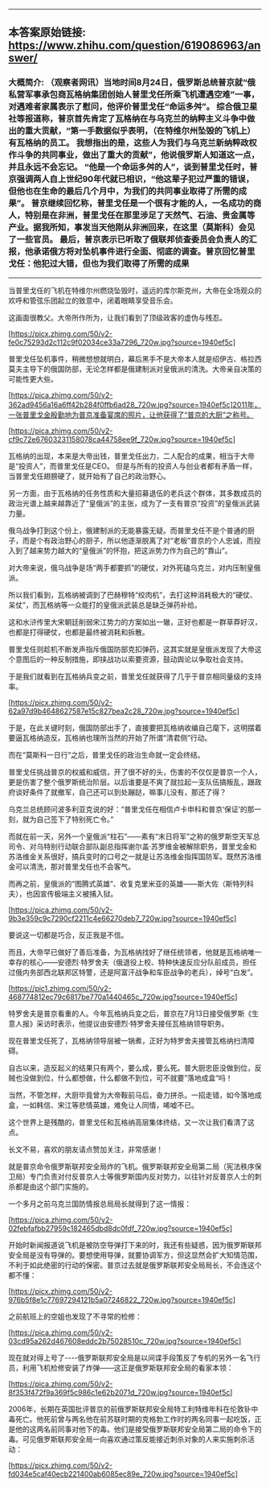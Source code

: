 ----------------------------------------
## 本答案原始链接: https://www.zhihu.com/question/619086963/answer/
### 大概简介: （观察者网讯）当地时间8月24日，俄罗斯总统普京就“俄私营军事承包商瓦格纳集团创始人普里戈任所乘飞机遭遇空难”一事，对遇难者家属表示了慰问，他评价普里戈任“命运多舛”。 综合俄卫星社等报道称，普京首先肯定了瓦格纳在与乌克兰的纳粹主义斗争中做出的重大贡献，“第一手数据似乎表明，（在特维尔州坠毁的飞机上）有瓦格纳的员工。 我想指出的是，这些人为我们与乌克兰新纳粹政权作斗争的共同事业，做出了重大的贡献”，他说俄罗斯人知道这一点，并且永远不会忘记。 “他是一个命运多舛的人”，谈到普里戈任时，普京强调两人自上世纪90年代就已相识，“他这辈子犯过严重的错误，但他也在生命的最后几个月中，为我们的共同事业取得了所需的成果”。 普京继续回忆称，普里戈任是一个很有才能的人，一名成功的商人，特别是在非洲，普里戈任在那里涉足了天然气、石油、贵金属等产业。据我所知，事发当天他刚从非洲回来，在这里（莫斯科）会见了一些官员。 最后，普京表示已听取了俄联邦侦查委员会负责人的汇报，他承诺俄方将对坠机事件进行全面、彻底的调查。普京回忆普里戈任：他犯过大错，但也为我们取得了所需的成果
----------------------------------------
当普里戈任的飞机在特维尔州燃烧坠毁时，遥远的库尔斯克州，大帝在全场观众的欢呼和管弦乐团起立的致意中，闭着眼睛享受音乐会。

这画面很教父。大帝所作所为，让我们看到了顶级政客的虚伪与残忍。

[https://picx.zhimg.com/50/v2-fe0c75293d2c112c9f02034ce33a7296_720w.jpg?source=1940ef5c]

普里戈任坠机事件，稍微想想就明白，幕后黑手不是大帝本人就是绍伊古、格拉西莫夫主导下的俄国防部，无论怎样都是俄建制派对皇俄派的清洗。大帝亲自决策的可能性更大些。

[https://pica.zhimg.com/50/v2-362ad9456a16a6ff42b284f0ffb6ad28_720w.jpg?source=1940ef5c]2011年，一张普里戈金殷勤地为普京准备宴席的照片，让他获得了“普京的大厨”之称号。




[https://pica.zhimg.com/50/v2-cf9c72e67603231158078ca44758ee9f_720w.jpg?source=1940ef5c]

瓦格纳的出现，本来是大帝出钱，普里戈任出力，二人配合的成果，相当于大帝是“投资人”，而普里戈任是CEO。 但是与所有的投资人与创业者都有矛盾一样，当普里戈任翅膀硬了，就开始有了自己的政治野心。

另一方面，由于瓦格纳的任务性质和大量招募退伍的老兵这个群体，其多数成员的政治光谱上越来越靠近了“皇俄派”的主张，成为了一支有普京“投资”的皇俄派武装力量。

俄乌战争打到这个份上，俄建制派的无能暴露无疑。而普里戈任不是个普通的厨子，而是个有政治野心的厨子，所以他逐渐脱离了对“老板”普京的个人忠诚，而投入到了越来势力越大的“皇俄派”的怀抱，把这派势力作为自己的“靠山”。


对大帝来说，俄乌战争是场“两手都要抓”的硬仗，对外死磕乌克兰，对内压制皇俄派。

所以我们看到，瓦格纳被调到了巴赫穆特“绞肉机”，去打这种消耗极大的“硬仗、呆仗”，而瓦格纳等一众能打的皇俄派武装总是缺乏弹药补给。


这和水浒传里大宋朝廷削弱宋江势力的方案如出一辙，正好也都是一群草莽好汉，也都是打得硬仗，也都是最终被消耗和拆散。

普里戈任则趁机不断发声指斥俄国防部克扣弹药，这其实就是皇俄派发现了大帝这个意图后的一种反制措施，即挟战功以索要资源，鼓动舆论以争取社会支持。

于是我们就看到在瓦格纳兵变之前，普里戈任就获得了几乎于普京相同量级的支持率。

[https://picx.zhimg.com/50/v2-62a97d9b4648627587e15c827bea2c28_720w.jpg?source=1940ef5c]

于是，在此关键时刻，俄国防部出手了，直接要把瓦格纳收编自己麾下，这明摆着要逼瓦格纳造反。瓦格纳也理所当然的开始了所谓“清君侧”行动。


而在“莫斯科一日行”之后，普里戈任的政治生命就一定会终结。


普里戈任挑战普京的权威和威信，开了很不好的头，伤害的不仅仅是普京一个人，更是伤害了整个俄罗斯统治阶层。以后谁要是不爽了就拉起一支队伍搞叛乱，跟政府谈好条件了就撤军，自己还可以到处蹦跶，嘛事儿没有，那还了得？


乌克兰总统顾问波多利亚克说的好：“普里戈任在相信卢卡申科和普京‘保证’的那一刻，就为自己签下了特别死亡令。”

而就在前一天，另外一个皇俄派“柱石”——素有“末日将军”之称的俄罗斯空天军总司令、对乌特别行动联合部队副总指挥谢尔盖·苏罗维金被解除职务，普里戈金和苏洛维金关系很好，搞兵变时的口号之一就是让苏洛维金指挥国防军。既然苏洛维金可以清洗，那对普里戈任也不会客气。

而再之前，皇俄派的“图腾式英雄”、收复克里米亚的英雄——斯大佐（斯特列科夫），也因宣传极端主义被捕入狱。

[https://pica.zhimg.com/50/v2-9b3e359c9c7290cf2211c4e66270deb7_720w.jpg?source=1940ef5c]

要说这一切都是巧合，反正我是不信。

而且，大帝早已做好了善后准备，为瓦格纳找好了继任统领者，他就是瓦格纳唯一幸存的核心——安德烈·特罗舍夫（俄退役上校、特种快速反应分队前成员，担任过俄内务部西北联邦区特警，还是阿富汗战争和车臣战争的老兵），绰号“白发”。

[https://pic1.zhimg.com/50/v2-468774812ec79c6817be770a1440465c_720w.jpg?source=1940ef5c]

特罗舍夫是普京看重的人。今年瓦格纳兵变之后，普京在7月13日接受俄罗斯《生意人报》采访时表示，他提议由安德烈·特罗舍夫接任瓦格纳领导职务。

现在普里戈任死了，瓦格纳领导层被一锅煮，正好为特罗舍夫接管瓦格纳扫清障碍。


自古以来，造反起义的结果只有两个，要么成，要么死。普大厨忠臣没做到位，反贼也没做到位，什么都想做，什么都做不到位，可不就要”落地成盒“吗！


当然，不管怎样，大厨毕竟曾为大帝鞍前马后，奋力拼杀。一招走错，如今落地成盒，一如韩信、宋江等悲情英雄，难免让人同情，唏嘘不已。

这个世界上是残酷的，普里戈任和瓦格纳高层集体终结，又一次让我们看清了这点。

长文不易，喜欢的朋友请点赞加关注，非常感谢！

就是普京命令俄罗斯联邦安全局炸的飞机。俄罗斯联邦安全局第二局（宪法秩序保卫局）专门负责对付反普京人士等俄罗斯国内反对势力，以往针对反普京人士的刺杀都是由这个部门实施的。

一个多月之前乌克兰国防情报总局局长就得到了这一情报：

[https://pica.zhimg.com/50/v2-02febfafbb27959c182465dbd8dc0fdf_720w.jpg?source=1940ef5c]

开始时新闻报道说飞机是被防空导弹打下来的时，我还有些疑惑，因为俄罗斯联邦安全局是没有导弹的。要想使用导弹，就要协调军方，但这显然会扩大知情范围，不利于如此绝密的行动的保密。普京过去就是俄罗斯联邦安全局局长，不会连这个都不懂：

[https://picx.zhimg.com/50/v2-976b5f8e1c77697294121b5a07246822_720w.jpg?source=1940ef5c]

之前航班上的空姐也发现了不寻常的检修：

[https://pica.zhimg.com/50/v2-03cd95a262d467608eddc2b75028510c_720w.jpg?source=1940ef5c]

现在就对得上号了----俄罗斯联邦安全局是以间谍手段策反了专机的另外一名飞行员，利用飞机检修安装了炸弹——这正是俄罗斯联邦安全局的看家本领：

[https://pica.zhimg.com/50/v2-8f353f472f9a369f5c986c1e62b2071d_720w.jpg?source=1940ef5c]

2006年，长期在英国批评普京的前俄罗斯联邦安全局特工利特维年科在伦敦钋中毒死亡。他死前曾与两名他在前苏联时期的克格勃工作时的两名同事一起吃饭，正是他的这两名前同事对他下的毒。他们是接受俄罗斯联邦安全局第二局的命令下的毒。可见俄罗斯联邦安全局一向喜欢通过策反能接近刺杀对象的人来实施刺杀活动：

[https://picx.zhimg.com/50/v2-fd034e5caf40ecb221400ab6085ec89e_720w.jpg?source=1940ef5c]

